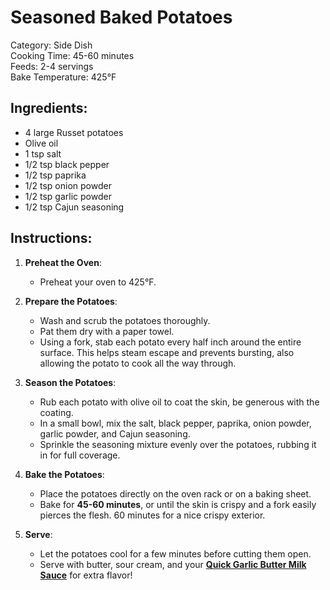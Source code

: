 # Seasoned Baked Potatoes  

Category: Side Dish  
Cooking Time: 45-60 minutes  
Feeds: 2-4 servings  
Bake Temperature: 425°F  

## Ingredients:
- 4 large Russet potatoes  
- Olive oil  
- 1 tsp salt  
- 1/2 tsp black pepper  
- 1/2 tsp paprika  
- 1/2 tsp onion powder  
- 1/2 tsp garlic powder  
- 1/2 tsp Cajun seasoning  

## Instructions:
1. **Preheat the Oven**:  
   - Preheat your oven to 425°F.  

2. **Prepare the Potatoes**:  
   - Wash and scrub the potatoes thoroughly.  
   - Pat them dry with a paper towel.  
   - Using a fork, stab each potato every half inch around the entire surface. This helps steam escape and prevents bursting, also allowing the potato to cook all the way through.  

3. **Season the Potatoes**:  
   - Rub each potato with olive oil to coat the skin, be generous with the coating.
   - In a small bowl, mix the salt, black pepper, paprika, onion powder, garlic powder, and Cajun seasoning.  
   - Sprinkle the seasoning mixture evenly over the potatoes, rubbing it in for full coverage.  

4. **Bake the Potatoes**:  
   - Place the potatoes directly on the oven rack or on a baking sheet.  
   - Bake for **45-60 minutes**, or until the skin is crispy and a fork easily pierces the flesh. 60 minutes for a nice crispy exterior.  

5. **Serve**:  
   - Let the potatoes cool for a few minutes before cutting them open.  
   - Serve with butter, sour cream, and your **[Quick Garlic Butter Milk Sauce](Garlic_Butter_Milk_Sauce.md)** for extra flavor!  
